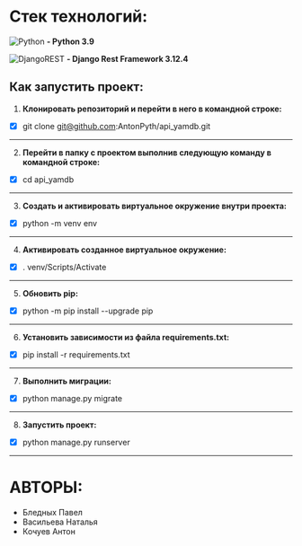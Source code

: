 # Стек технологий:

![Python](https://img.shields.io/badge/python-3670A0?style=for-the-badge&logo=python&logoColor=ffdd54) **- Python 3.9**

![DjangoREST](https://img.shields.io/badge/DJANGO-REST-ff1709?style=for-the-badge&logo=django&logoColor=white&color=ff1709&labelColor=gray) **- Django Rest Framework 3.12.4**


## Как запустить проект:
1. **Клонировать репозиторий и перейти в него в командной строке:**


- [X] git clone git@github.com:AntonPyth/api_yamdb.git

___
2. **Перейти в папку с проектом выполнив следующую команду в командной строке:**


- [X] cd api_yamdb

___
3. __Cоздать и активировать виртуальное окружение внутри проекта:__


- [X] python -m venv env

___
4. **Активировать созданное виртуальное окружение:**


- [X] . venv/Scripts/Activate

___
5. **Обновить pip:**


- [X] python -m pip install --upgrade pip

___
6. **Установить зависимости из файла requirements.txt:**


- [X] pip install -r requirements.txt

___
7. **Выполнить миграции:**


- [X] python manage.py migrate

___
8. **Запустить проект:**


- [X] python manage.py runserver

___
# **АВТОРЫ:**


* Бледных Павел
* Васильева Наталья
* Кочуев Антон